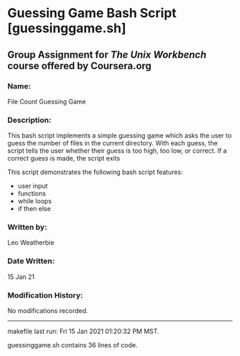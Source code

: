 # Guessing Game Bash Script [guessinggame.sh]

## Group Assignment for *The Unix Workbench* course offered by **Coursera.org**

### Name:
File Count Guessing Game

### Description:
This bash script implements a simple guessing game which asks the user to guess
the number of files in the current directory. With each guess, the script tells
the user whether their guess is too high, too low, or correct. If a correct guess
is made, the script exits

This script demonstrates the following bash script features:
- user input
- functions
- while loops
- if then else

### Written by:
Leo Weatherbie

### Date Written:
15 Jan 21

### Modification History:
No modifications recorded.

---
makefile last run: Fri 15 Jan 2021 01:20:32 PM MST.

guessinggame.sh contains 36 lines of code.
